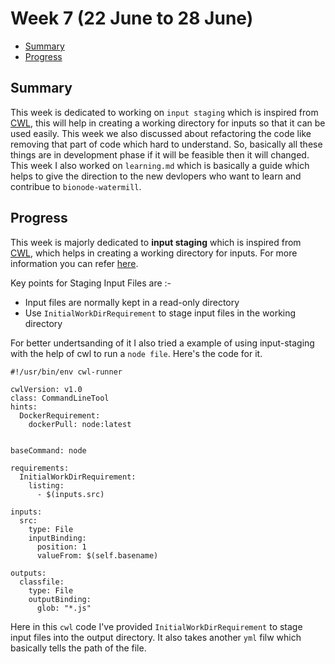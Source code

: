 # Week 7 (22 June to 28 June)


- [Summary](#summary)
- [Progress](#progress)



## Summary

This week is dedicated to working on `input staging` which is inspired from [CWL](https://www.commonwl.org/), this will help 
in creating a working directory for inputs so that it can be used easily. This week we also discussed about refactoring the 
code like removing that part of code which hard to understand. So, basically all these things are in development phase if 
it will be feasible then it will changed. This week I also worked on `learning.md` which is basically a guide which helps to 
give the direction to the new devlopers who want to learn and contribue to `bionode-watermill`.


## Progress

This week is majorly dedicated to **input staging** which is inspired from [CWL](https://www.commonwl.org/), which helps in
creating a working directory for inputs. For more information you can refer [here](https://www.commonwl.org/user_guide/15-staging/).

Key points for Staging Input Files are :-

* Input files are normally kept in a read-only directory
* Use `InitialWorkDirRequirement` to stage input files in the working directory

For better undertsanding of it I also tried a example of using input-staging with the help of cwl to run a `node file`.
Here's the code for it.

```cwl
#!/usr/bin/env cwl-runner

cwlVersion: v1.0
class: CommandLineTool
hints:
  DockerRequirement:
    dockerPull: node:latest


baseCommand: node

requirements:
  InitialWorkDirRequirement:
    listing:
      - $(inputs.src)

inputs:
  src:
    type: File
    inputBinding:
      position: 1
      valueFrom: $(self.basename)

outputs:
  classfile:
    type: File
    outputBinding:
      glob: "*.js"

```

Here in this `cwl` code I've provided `InitialWorkDirRequirement` to stage input files into the output directory. It also 
takes another `yml` filw which basically tells the path of the file.
